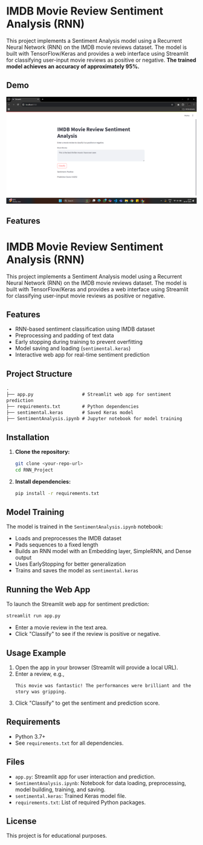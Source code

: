 
# IMDB Movie Review Sentiment Analysis (RNN)

This project implements a Sentiment Analysis model using a Recurrent Neural Network (RNN) on the IMDB movie reviews dataset. The model is built with TensorFlow/Keras and provides a web interface using Streamlit for classifying user-input movie reviews as positive or negative.
**The trained model achieves an accuracy of approximately 95%.**

## Demo

![Streamlit Web Interface](images/streamlit_screenshot.png)

## Features

# IMDB Movie Review Sentiment Analysis (RNN)

This project implements a Sentiment Analysis model using a Recurrent Neural Network (RNN) on the IMDB movie reviews dataset. The model is built with TensorFlow/Keras and provides a web interface using Streamlit for classifying user-input movie reviews as positive or negative.

## Features

- RNN-based sentiment classification using IMDB dataset
- Preprocessing and padding of text data
- Early stopping during training to prevent overfitting
- Model saving and loading (`sentimental.keras`)
- Interactive web app for real-time sentiment prediction

## Project Structure

```
.
├── app.py                  # Streamlit web app for sentiment prediction
├── requirements.txt        # Python dependencies
├── sentimental.keras       # Saved Keras model
├── SentimentAnalysis.ipynb # Jupyter notebook for model training
```

## Installation

1. **Clone the repository:**
   ```bash
   git clone <your-repo-url>
   cd RNN_Project
   ```

2. **Install dependencies:**
   ```bash
   pip install -r requirements.txt
   ```

## Model Training

The model is trained in the `SentimentAnalysis.ipynb` notebook:

- Loads and preprocesses the IMDB dataset
- Pads sequences to a fixed length
- Builds an RNN model with an Embedding layer, SimpleRNN, and Dense output
- Uses EarlyStopping for better generalization
- Trains and saves the model as `sentimental.keras`

## Running the Web App

To launch the Streamlit web app for sentiment prediction:

```bash
streamlit run app.py
```

- Enter a movie review in the text area.
- Click "Classify" to see if the review is positive or negative.

## Usage Example

1. Open the app in your browser (Streamlit will provide a local URL).
2. Enter a review, e.g.,  
   ```
   This movie was fantastic! The performances were brilliant and the story was gripping.
   ```
3. Click "Classify" to get the sentiment and prediction score.

## Requirements

- Python 3.7+
- See `requirements.txt` for all dependencies.

## Files

- `app.py`: Streamlit app for user interaction and prediction.
- `SentimentAnalysis.ipynb`: Notebook for data loading, preprocessing, model building, training, and saving.
- `sentimental.keras`: Trained Keras model file.
- `requirements.txt`: List of required Python packages.

## License

This project is for educational purposes.
